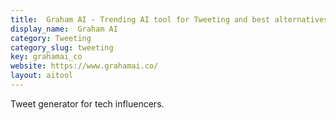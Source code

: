 ```yaml
---
title:  Graham AI - Trending AI tool for Tweeting and best alternatives
display_name:  Graham AI
category: Tweeting
category_slug: tweeting
key: grahamai_co
website: https://www.grahamai.co/
layout: aitool
---
```


Tweet generator for tech influencers.
